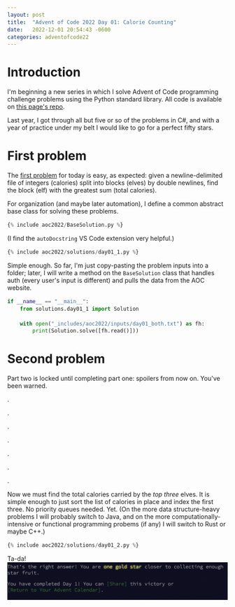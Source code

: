```yaml
---
layout: post
title:  "Advent of Code 2022 Day 01: Calorie Counting"
date:   2022-12-01 20:54:43 -0600
categories: adventofcode22
---
```


# Introduction
I'm beginning a new series in which I solve Advent of Code programming challenge problems using the Python standard library. All code is available on [this page's repo](https://github.com/a2435191/a2435191.github.io).

Last year, I got through all but five or so of the problems in C#, and with a year of practice under my belt I would like to go for a perfect fifty stars.

# First problem
The [first problem](https://adventofcode.com/2022/day/1) for today is easy, as expected: given a newline-delimited file of integers (calories) split into blocks (elves) by double newlines, find the block (elf) with the greatest sum (total calories).


For organization (and maybe later automation), I define a common abstract base class for solving these problems.

```python
{% include aoc2022/BaseSolution.py %}
```

(I find the `autoDocstring` VS Code extension very helpful.)

```python
{% include aoc2022/solutions/day01_1.py %}
```

Simple enough. So far, I'm just copy-pasting the problem inputs into a folder; later, I will write a method on the `BaseSolution` class that handles auth (every user's input is different) and pulls the data from the AOC website.

```python
if __name__ == "__main__":
    from solutions.day01_1 import Solution

    with open("_includes/aoc2022/inputs/day01_both.txt") as fh:
        print(Solution.solve([fh.read()]))
```

# Second problem
Part two is locked until completing part one: spoilers from now on. You've been warned.

.

.

.

.

.

.

.

Now we must find the total calories carried by the *top three* elves. It is simple enough to just sort the list of calories in place and index the first three. No priority queues needed. Yet. (On the more data structure-heavy problems I will probably switch to Java, and on the more computationally-intensive or functional programming probems (if any) I will switch to Rust or maybe C++.)

```python
{% include aoc2022/solutions/day01_2.py %}
```

Ta-da!
![Day 1 victory](/assets/aoc2022/victory01.png)
